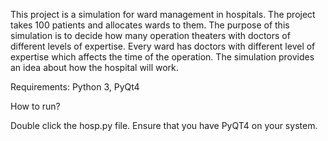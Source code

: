 This project is a simulation for ward management in hospitals. The project takes 100 patients and allocates wards to them. The purpose of this simulation is to decide how many operation theaters with doctors of different levels of expertise. Every ward has doctors with different level of expertise which affects the time of the operation. The simulation provides an idea about how the hospital will work.


Requirements: Python 3, PyQt4

How to run?

Double click the hosp.py file. Ensure that you have PyQT4 on your system.
